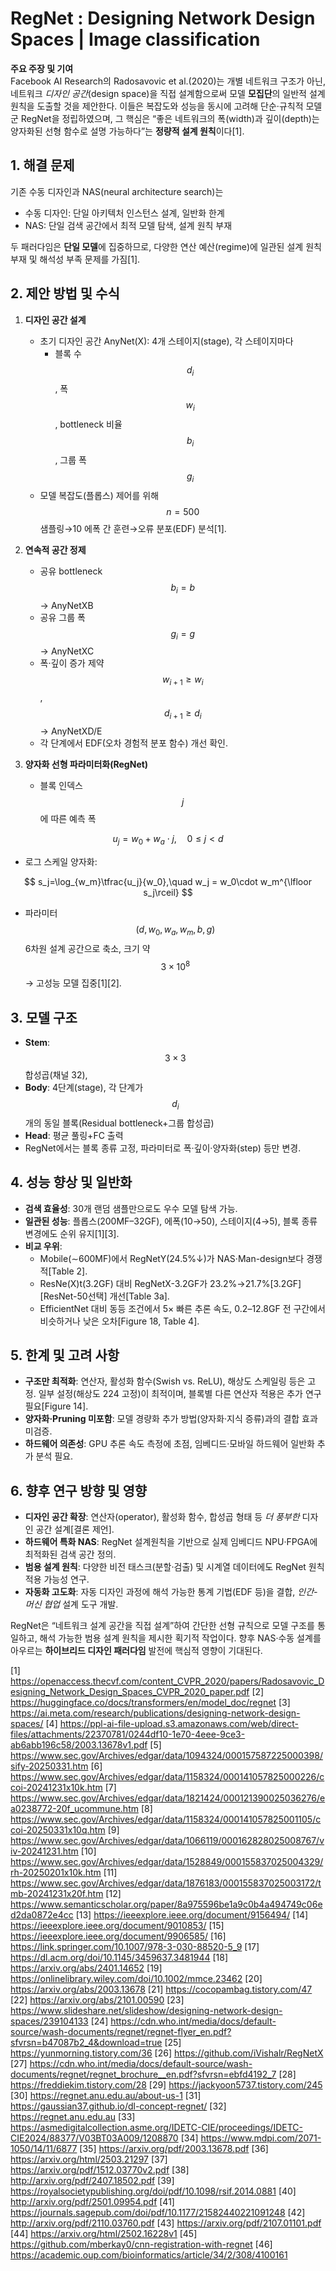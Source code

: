 # RegNet : Designing Network Design Spaces | Image classification

**주요 주장 및 기여**  
Facebook AI Research의 Radosavovic et al.(2020)는 개별 네트워크 구조가 아닌, 네트워크 *디자인 공간*(design space)을 직접 설계함으로써 모델 **모집단**의 일반적 설계 원칙을 도출할 것을 제안한다. 이들은 복잡도와 성능을 동시에 고려해 단순·규칙적 모델군 RegNet을 정립하였으며, 그 핵심은 “좋은 네트워크의 폭(width)과 깊이(depth)는 양자화된 선형 함수로 설명 가능하다”는 **정량적 설계 원칙**이다[1].

## 1. 해결 문제  
기존 수동 디자인과 NAS(neural architecture search)는  
- 수동 디자인: 단일 아키텍처 인스턴스 설계, 일반화 한계  
- NAS: 단일 검색 공간에서 최적 모델 탐색, 설계 원칙 부재  

두 패러다임은 **단일 모델**에 집중하므로, 다양한 연산 예산(regime)에 일관된 설계 원칙 부재 및 해석성 부족 문제를 가짐[1].

## 2. 제안 방법 및 수식

1. **디자인 공간 설계**  
   - 초기 디자인 공간 AnyNet(X): 4개 스테이지(stage), 각 스테이지마다  
     - 블록 수 $$d_i$$, 폭 $$w_i$$, bottleneck 비율 $$b_i$$, 그룹 폭 $$g_i$$  
   - 모델 복잡도(플롭스) 제어를 위해 $$n=500$$ 샘플링→10 에폭 간 훈련→오류 분포(EDF) 분석[1].

2. **연속적 공간 정제**  
   - 공유 bottleneck $$b_i=b$$ → AnyNetXB  
   - 공유 그룹 폭 $$g_i=g$$ → AnyNetXC  
   - 폭·깊이 증가 제약 $$w_{i+1}\ge w_i$$, $$d_{i+1}\ge d_i$$ → AnyNetXD/E  
   - 각 단계에서 EDF(오차 경험적 분포 함수) 개선 확인.

3. **양자화 선형 파라미터화(RegNet)**  
   - 블록 인덱스 $$j$$에 따른 예측 폭
   
  $$
       u_j = w_0 + w_a\cdot j,\quad 0\le j<d
  $$
   
   - 로그 스케일 양자화:
   
   $$
       s_j=\log_{w_m}\tfrac{u_j}{w_0},\quad w_j = w_0\cdot w_m^{\lfloor s_j\rceil}
   $$  
   - 파라미터 $$(d,w_0,w_a,w_m,b,g)$$ 6차원 설계 공간으로 축소, 크기 약 $$3\times10^8$$ → 고성능 모델 집중[1][2].

## 3. 모델 구조  
- **Stem**: $$3\times3$$ 합성곱(채널 32),  
- **Body**: 4단계(stage), 각 단계가 $$d_i$$개의 동일 블록(Residual bottleneck+그룹 합성곱)  
- **Head**: 평균 풀링+FC 출력  
- RegNet에서는 블록 종류 고정, 파라미터로 폭·깊이·양자화(step) 등만 변경.

## 4. 성능 향상 및 일반화  
- **검색 효율성**: 30개 랜덤 샘플만으로도 우수 모델 탐색 가능.  
- **일관된 성능**: 플롭스(200MF–32GF), 에폭(10→50), 스테이지(4→5), 블록 종류 변경에도 순위 유지[1][3].  
- **비교 우위**:  
  - Mobile(∼600MF)에서 RegNetY(24.5%↓)가 NAS·Man-design보다 경쟁적[Table 2].  
  - ResNe(X)t(3.2GF) 대비 RegNetX-3.2GF가 23.2%→21.7%[3.2GF][ResNet-50선택] 개선[Table 3a].  
  - EfficientNet 대비 동등 조건에서 5× 빠른 추론 속도, 0.2–12.8GF 전 구간에서 비슷하거나 낮은 오차[Figure 18, Table 4].

## 5. 한계 및 고려 사항  
- **구조만 최적화**: 연산자, 활성화 함수(Swish vs. ReLU), 해상도 스케일링 등은 고정. 일부 설정(해상도 224 고정)이 최적이며, 블록별 다른 연산자 적용은 추가 연구 필요[Figure 14].  
- **양자화·Pruning 미포함**: 모델 경량화 추가 방법(양자화·지식 증류)과의 결합 효과 미검증.  
- **하드웨어 의존성**: GPU 추론 속도 측정에 초점, 임베디드·모바일 하드웨어 일반화 추가 분석 필요.  

## 6. 향후 연구 방향 및 영향  
- **디자인 공간 확장**: 연산자(operator), 활성화 함수, 합성곱 형태 등 *더 풍부한* 디자인 공간 설계[결론 제언].  
- **하드웨어 특화 NAS**: RegNet 설계원칙을 기반으로 실제 임베디드 NPU·FPGA에 최적화된 검색 공간 정의.  
- **범용 설계 원칙**: 다양한 비전 태스크(분할·검출) 및 시계열 데이터에도 RegNet 원칙 적용 가능성 연구.  
- **자동화 고도화**: 자동 디자인 과정에 해석 가능한 통계 기법(EDF 등)을 결합, *인간-머신 협업* 설계 도구 개발.  

RegNet은 “네트워크 설계 공간을 직접 설계”하여 간단한 선형 규칙으로 모델 구조를 통일하고, 해석 가능한 범용 설계 원칙을 제시한 획기적 작업이다. 향후 NAS·수동 설계를 아우르는 **하이브리드 디자인 패러다임** 발전에 핵심적 영향이 기대된다.

[1] https://openaccess.thecvf.com/content_CVPR_2020/papers/Radosavovic_Designing_Network_Design_Spaces_CVPR_2020_paper.pdf
[2] https://huggingface.co/docs/transformers/en/model_doc/regnet
[3] https://ai.meta.com/research/publications/designing-network-design-spaces/
[4] https://ppl-ai-file-upload.s3.amazonaws.com/web/direct-files/attachments/22370781/0244df10-1e70-4eee-9ce3-ab6abb196c58/2003.13678v1.pdf
[5] https://www.sec.gov/Archives/edgar/data/1094324/000157587225000398/sify-20250331.htm
[6] https://www.sec.gov/Archives/edgar/data/1158324/000141057825000226/ccoi-20241231x10k.htm
[7] https://www.sec.gov/Archives/edgar/data/1821424/000121390025036276/ea0238772-20f_ucommune.htm
[8] https://www.sec.gov/Archives/edgar/data/1158324/000141057825001105/ccoi-20250331x10q.htm
[9] https://www.sec.gov/Archives/edgar/data/1066119/000162828025008767/viv-20241231.htm
[10] https://www.sec.gov/Archives/edgar/data/1528849/000155837025004329/rh-20250201x10k.htm
[11] https://www.sec.gov/Archives/edgar/data/1876183/000155837025003172/tmb-20241231x20f.htm
[12] https://www.semanticscholar.org/paper/8a975596be1a9c0b4a494749c06ed2da0872e4cc
[13] https://ieeexplore.ieee.org/document/9156494/
[14] https://ieeexplore.ieee.org/document/9010853/
[15] https://ieeexplore.ieee.org/document/9906585/
[16] https://link.springer.com/10.1007/978-3-030-88520-5_9
[17] https://dl.acm.org/doi/10.1145/3459637.3481944
[18] https://arxiv.org/abs/2401.14652
[19] https://onlinelibrary.wiley.com/doi/10.1002/mmce.23462
[20] https://arxiv.org/abs/2003.13678
[21] https://cocopambag.tistory.com/47
[22] https://arxiv.org/abs/2101.00590
[23] https://www.slideshare.net/slideshow/designing-network-design-spaces/239104133
[24] https://cdn.who.int/media/docs/default-source/wash-documents/regnet/regnet-flyer_en.pdf?sfvrsn=b47087b2_4&download=true
[25] https://yunmorning.tistory.com/36
[26] https://github.com/iVishalr/RegNetX
[27] https://cdn.who.int/media/docs/default-source/wash-documents/regnet/regnet_brochure__en.pdf?sfvrsn=ebfd4192_7
[28] https://freddiekim.tistory.com/28
[29] https://jackyoon5737.tistory.com/245
[30] https://regnet.anu.edu.au/about-us-1
[31] https://gaussian37.github.io/dl-concept-regnet/
[32] https://regnet.anu.edu.au
[33] https://asmedigitalcollection.asme.org/IDETC-CIE/proceedings/IDETC-CIE2024/88377/V03BT03A009/1208870
[34] https://www.mdpi.com/2071-1050/14/11/6877
[35] https://arxiv.org/pdf/2003.13678.pdf
[36] https://arxiv.org/html/2503.21297
[37] https://arxiv.org/pdf/1512.03770v2.pdf
[38] http://arxiv.org/pdf/2407.18502.pdf
[39] https://royalsocietypublishing.org/doi/pdf/10.1098/rsif.2014.0881
[40] http://arxiv.org/pdf/2501.09954.pdf
[41] https://journals.sagepub.com/doi/pdf/10.1177/21582440221091248
[42] http://arxiv.org/pdf/2110.03760.pdf
[43] https://arxiv.org/pdf/2107.01101.pdf
[44] https://arxiv.org/html/2502.16228v1
[45] https://github.com/mberkay0/cnn-registration-with-regnet
[46] https://academic.oup.com/bioinformatics/article/34/2/308/4100161
